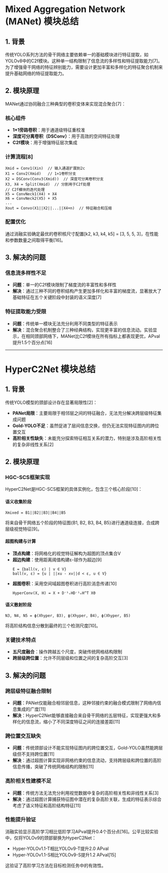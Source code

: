 # Mixed Aggregation Network (MANet) 模块总结

## 1. 背景
传统YOLO系列方法的骨干网络主要依赖单一的基础模块进行特征提取，如YOLOv8中的C2f模块。这种单一结构限制了信息流的多样性和特征提取能力[7]。为了增强骨干网络的特征辨别能力，需要设计更加丰富和多样化的特征聚合机制来提升基础网络的特征提取能力。

## 2. 模块原理
MANet通过协同融合三种典型的卷积变体来实现混合聚合[7]：

### 核心组件
- **1×1旁路卷积**：用于通道级特征重校准
- **深度可分离卷积（DSConv）**：用于高效的空间特征处理  
- **C2f模块**：用于增强特征层次集成

### 计算流程[8]
```
Xmid = Conv1(Xin)  // 输入通道扩展到2c
X1 = Conv2(Xmid)   // 1×1卷积分支
X2 = DSConv(Conv3(Xmid))  // 深度可分离卷积分支
X3, X4 = Split(Xmid)  // 分割用于C2f处理
// C2f模块的迭代处理
X5 = ConvNeck1(X4) + X4
X6 = ConvNeck2(X5) + X5
...
Xout = Convo(X1||X2||...||X4+n)  // 特征融合和压缩
```

### 配置优化
通过消融实验确定最优的卷积核尺寸配置[k2, k3, k4, k5] = [3, 5, 5, 3]，在性能和参数数量之间取得平衡[16]。

## 3. 解决的问题

### 信息流多样性不足
- **问题**：单一的C2f模块限制了梯度流的丰富性和多样性
- **解决**：通过三种不同的卷积结构产生更加多样化和丰富的梯度流，显著放大了基础特征在五个关键阶段中封装的语义深度[7]

### 特征提取能力受限
- **问题**：传统单一模块无法充分利用不同类型的特征表示
- **解决**：混合聚合机制整合了三种经典结构，实现更丰富的信息流动。实验显示，在相同颈部网络下，MANet比C2f模块在所有指标上都表现更优，APval提升1.5个百分点[16]

---

# HyperC2Net 模块总结

## 1. 背景
传统YOLO模型的颈部设计存在显著局限性[2]：
- **PANet局限**：主要局限于相邻层之间的特征融合，无法充分解决跨层级特征集成问题
- **Gold-YOLO不足**：虽然促进了层间信息交换，但仍无法实现特征图内的跨位置交互
- **高阶相关性缺失**：未能充分探索特征相互关系的潜力，特别是涉及高阶相关性的复杂非线性关系[2]

## 2. 模块原理

### HGC-SCS框架实现
HyperC2Net是HGC-SCS框架的具体实例化，包含三个核心阶段[10]：

#### 语义收集阶段
```
Xmixed = B1||B2||B3||B4||B5
```
将来自骨干网络五个阶段的特征图{B1, B2, B3, B4, B5}进行通道级连接，合成跨层级视觉特征[9]。

#### 超图构建与计算
- **顶点构建**：将网格化的视觉特征解构为超图的顶点集合V
- **超边构建**：使用距离阈值构建ε-球作为超边[9]
  ```
  E = {ball(v, ε) | v ∈ V}
  ball(v, ε) = {u | ||xu - xv||d < ε, u ∈ V}
  ```
- **超图卷积**：采用空间域超图卷积进行高阶消息传递[10]
  ```
  HyperConv(X, H) = X + D⁻¹ᵥHD⁻¹ₑH^T XΘ
  ```

#### 语义散射阶段
```
N3, N4, N5 = ϕ(Xhyper, B3), ϕ(Xhyper, B4), ϕ(Xhyper, B5)
```
将高阶结构信息分散到最终的三个检测尺度[10]。

### 关键技术特点
- **五尺度融合**：操作跨越五个尺度，突破传统网格结构限制
- **跨层级跨位置**：允许不同层级和位置之间的复杂高阶交互[3]

## 3. 解决的问题

### 跨层级特征融合限制
- **问题**：PANet仅能融合相邻层信息，这种邻接约束的融合模式限制了网络内信息集成的广度[11]
- **解决**：HyperC2Net能够直接融合来自骨干网络的五层特征，实现更强大和多样化的信息流，缩小了不同深度特征之间的连接差距[11]

### 跨位置交互缺失
- **问题**：传统颈部设计不能实现特征图内的跨位置交互，Gold-YOLO虽然能跨层级但不支持跨位置[11]
- **解决**：通过超图计算实现非网格约束的信息流动，支持跨层级和跨位置的高阶信息传播，突破了传统网格结构的限制[11]

### 高阶相关性建模不足
- **问题**：传统方法无法充分利用视觉数据中复杂的高阶相关性和非线性关系[3]
- **解决**：通过超图计算捕获特征图中潜在的复杂高阶关联，生成的特征表示综合考虑了语义特征和高阶结构特征[11]

### 性能提升验证
消融实验显示高阶学习相比低阶学习APval提升0.4个百分点[16]。公平比较实验中，仅将YOLOv9的颈部替换为HyperC2Net：
- Hyper-YOLOv1.1-T相比YOLOv9-T提升2.0 APval
- Hyper-YOLOv1.1-S相比YOLOv9-S提升1.2 APval[15]

这验证了高阶学习方法在目标检测任务中的有效性。